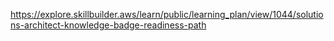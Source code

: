 https://explore.skillbuilder.aws/learn/public/learning_plan/view/1044/solutions-architect-knowledge-badge-readiness-path
